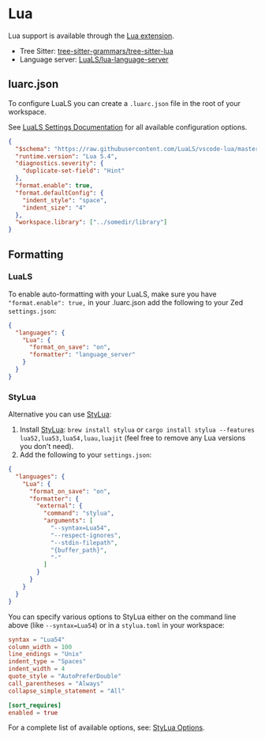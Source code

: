 # Lua

Lua support is available through the [Lua extension](https://github.com/zed-industries/zed/tree/main/extensions/lua).

- Tree Sitter: [tree-sitter-grammars/tree-sitter-lua](https://github.com/tree-sitter-grammars/tree-sitter-lua)
- Language server: [LuaLS/lua-language-server](https://github.com/LuaLS/lua-language-server)

## luarc.json

To configure LuaLS you can create a `.luarc.json` file in the root of your workspace.

See [LuaLS Settings Documentation](https://luals.github.io/wiki/settings/) for all available configuration options.

```json
{
  "$schema": "https://raw.githubusercontent.com/LuaLS/vscode-lua/master/setting/schema.json",
  "runtime.version": "Lua 5.4",
  "diagnostics.severity": {
    "duplicate-set-field": "Hint"
  },
  "format.enable": true,
  "format.defaultConfig": {
    "indent_style": "space",
    "indent_size": "4"
  },
  "workspace.library": ["../somedir/library"]
}
```

## Formatting

### LuaLS

To enable auto-formatting with your LuaLS, make sure you have `"format.enable": true,` in your .luarc.json add the following to your Zed `settings.json`:

```json
{
  "languages": {
    "Lua": {
      "format_on_save": "on",
      "formatter": "language_server"
    }
  }
}
```

### StyLua

Alternative you can use [StyLua](https://github.com/JohnnyMorganz/StyLua):

1. Install [StyLua](https://github.com/JohnnyMorganz/StyLua): `brew install stylua` or `cargo install stylua --features lua52,lua53,lua54,luau,luajit` (feel free to remove any Lua versions you don't need).
2. Add the following to your `settings.json`:

```json
{
  "languages": {
    "Lua": {
      "format_on_save": "on",
      "formatter": {
        "external": {
          "command": "stylua",
          "arguments": [
            "--syntax=Lua54",
            "--respect-ignores",
            "--stdin-filepath",
            "{buffer_path}",
            "-"
          ]
        }
      }
    }
  }
}
```

You can specify various options to StyLua either on the command line above (like `--syntax=Lua54`) or in a `stylua.toml` in your workspace:

```toml
syntax = "Lua54"
column_width = 100
line_endings = "Unix"
indent_type = "Spaces"
indent_width = 4
quote_style = "AutoPreferDouble"
call_parentheses = "Always"
collapse_simple_statement = "All"

[sort_requires]
enabled = true
```

For a complete list of available options, see: [StyLua Options](https://github.com/JohnnyMorganz/StyLua?tab=readme-ov-file#options).

